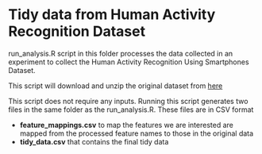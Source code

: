 Tidy data from Human Activity Recognition Dataset
========================================================

run_analysis.R script in this folder processes the data collected in an experiment to collect the Human Activity Recognition Using Smartphones Dataset.

This script will download and unzip the original dataset from [here](https://d396qusza40orc.cloudfront.net/getdata%2Fprojectfiles%2FUCI%20HAR%20Dataset.zip)

This script does not require any inputs.  Running this script generates two files in the same folder as the run_analysis.R.  These files are in CSV format

* **feature_mappings.csv** to map the features we are interested are mapped from the processed feature names to those in the original data
* **tidy_data.csv** that contains the final tidy data